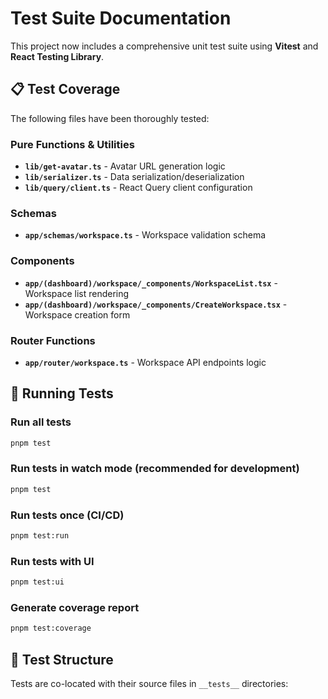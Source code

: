 # Test Suite Documentation

This project now includes a comprehensive unit test suite using **Vitest** and **React Testing Library**.

## 📋 Test Coverage

The following files have been thoroughly tested:

### Pure Functions & Utilities
- **`lib/get-avatar.ts`** - Avatar URL generation logic
- **`lib/serializer.ts`** - Data serialization/deserialization
- **`lib/query/client.ts`** - React Query client configuration

### Schemas
- **`app/schemas/workspace.ts`** - Workspace validation schema

### Components
- **`app/(dashboard)/workspace/_components/WorkspaceList.tsx`** - Workspace list rendering
- **`app/(dashboard)/workspace/_components/CreateWorkspace.tsx`** - Workspace creation form

### Router Functions
- **`app/router/workspace.ts`** - Workspace API endpoints logic

## 🚀 Running Tests

### Run all tests
```bash
pnpm test
```

### Run tests in watch mode (recommended for development)
```bash
pnpm test
```

### Run tests once (CI/CD)
```bash
pnpm test:run
```

### Run tests with UI
```bash
pnpm test:ui
```

### Generate coverage report
```bash
pnpm test:coverage
```

## 📁 Test Structure

Tests are co-located with their source files in `__tests__` directories: